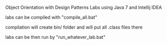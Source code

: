 Object Orientation with Design Patterns Labs using Java 7 and Intellij IDEA

labs can be compiled with "compile_all.bat"

compilation will create bin/ folder and will put all .class files there

labs can be then run by "run_whatever_lab.bat"
